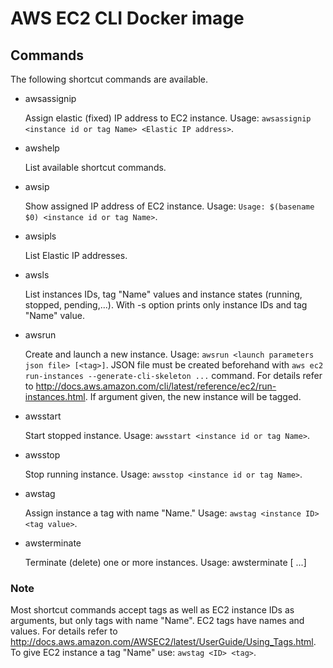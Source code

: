 # AWS EC2 CLI Docker image

## Commands

The following shortcut commands are available.

* awsassignip

   Assign elastic (fixed) IP address to EC2 instance.
   Usage: `awsassignip <instance id or tag Name> <Elastic IP address>`.

* awshelp

   List available shortcut commands.

* awsip

   Show assigned IP address of EC2 instance.
   Usage: `Usage: $(basename $0) <instance id or tag Name>`.

* awsipls

   List Elastic IP addresses.

* awsls

   List instances IDs, tag "Name" values and instance states (running, stopped, pending,...).
   With -s option prints only instance IDs and tag "Name" value.

* awsrun

   Create and launch a new instance.
   Usage: `awsrun <launch parameters json file> [<tag>]`.
   JSON file must be created beforehand with `aws ec2 run-instances --generate-cli-skeleton ...` command. For details refer to http://docs.aws.amazon.com/cli/latest/reference/ec2/run-instances.html.
   If <tag> argument given, the new instance will be tagged.

* awsstart

   Start stopped instance.
   Usage: `awsstart <instance id or tag Name>`.

* awsstop

   Stop running instance.
   Usage: `awsstop <instance id or tag Name>`.

* awstag

   Assign instance a tag with name "Name."
   Usage: `awstag <instance ID> <tag value>`.

* awsterminate

   Terminate (delete) one or more instances.
   Usage: awsterminate <instance id or tag Name> [<instance id or tag Name> ...]

### Note

Most shortcut commands accept tags as well as EC2 instance IDs as arguments, but only tags with name "Name". EC2 tags have names and values. For details refer to http://docs.aws.amazon.com/AWSEC2/latest/UserGuide/Using_Tags.html.
To give EC2 instance a tag "Name" use: `awstag <ID> <tag>`.


